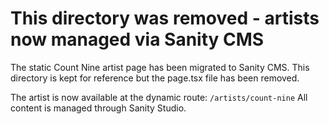 # This directory was removed - artists now managed via Sanity CMS

The static Count Nine artist page has been migrated to Sanity CMS.
This directory is kept for reference but the page.tsx file has been removed.

The artist is now available at the dynamic route: `/artists/count-nine`
All content is managed through Sanity Studio.
